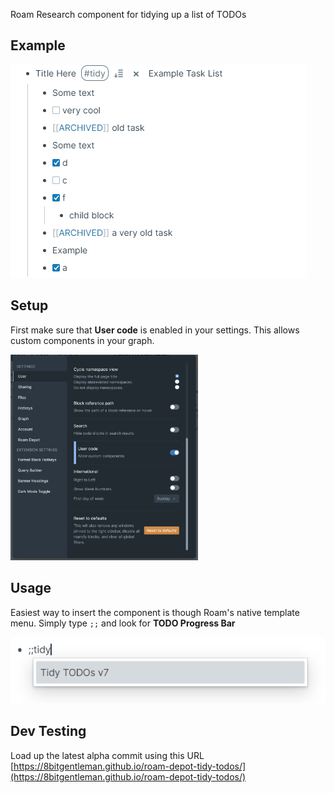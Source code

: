Roam Research component for tidying up a list of TODOs

## Example 
<img src="https://github.com/8bitgentleman/roam-depot-tidy-todos/raw/main/example.gif" max-width="400"></img>

## Setup 
First make sure that __User code__ is enabled in your settings. This allows custom components in your graph.

<img src="https://github.com/8bitgentleman/roam-depot-tidy-todos/raw/main/settings.png" width="300"></img>

## Usage
Easiest way to insert the component is though Roam's native template menu. Simply type `;;` and look for __TODO Progress Bar__

<img src="https://github.com/8bitgentleman/roam-depot-tidy-todos/raw/main/template.png" max-width="400"></img>

## Dev Testing
Load up the latest alpha commit using this URL
[https://8bitgentleman.github.io/roam-depot-tidy-todos/](https://8bitgentleman.github.io/roam-depot-tidy-todos/)
